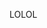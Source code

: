 <script>
    import { db } from '../utilities/firebase'
    import { doc, getDoc } from "firebase/firestore"
    import { getAuth, onAuthStateChanged } from "firebase/auth";
    import Login from '../components/Login.svelte'
    import CreateAccount from '../components/CreateAccount.svelte'

    onAuthStateChanged(getAuth(), (usr)=>{
      console.log(usr)
      if(usr){
        //usr.getIdTokenResult().then(res => console.log(res.claims))
        usr.getIdTokenResult().then(res => {
          console.log(res)
        })
      }else{
          console.log('erreur ???')
      }
      
	  })
 
    const test = async () => {
        const docRef = doc(db, "admin", "2022-2023")
        const docSnap = await getDoc(docRef)
        let info
        if (docSnap.exists()) {
            info = docSnap.data()
        }
        console.log(info)
    }

    test()


</script>

LOLOL

<Login />
